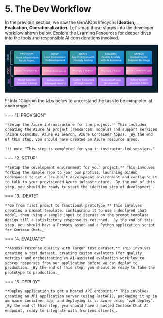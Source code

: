 # 5. The Dev Workflow

In the previous section, we saw the GenAIOps lifecycle: **Ideation, Evaluation, Operationalization**. Let's map those stages into the developer workflow shown below. Explore the [Learning Resources](./../01-Introduction/index.md) for deeper dives into the tools and responsible AI considerations involved. 

![Dev Workflow](./../img/dev-workflow.png)

!!! info "Click on the tabs below to understand the task to be completed at each stage."

=== "1. PROVISION"

    **Setup the Azure infrastructure for the project.** This includes creating the Azure AI project (resources, models) and support services (Azure CosmosDB, Azure AI Search, Azure Container Apps). _By the end of this step, you should have created an Azure resource group._

    !!! note "This step is completed for you in instructor-led sessions." 

=== "2. SETUP"

    **Setup the development environment for your project.** This involves forking the sample repo to your own profile, launching GitHub Codespaces to get a pre-built development environment and configure it to talk to your provisioned Azure infrastructure. _By the end of this step, you should be ready to start the ideation step of development_.
    
=== "3. IDEATE"

    **Go from first prompt to functional prototype.** This involves creating a prompt template, configuring it to use a deployed chat model, then using a sample input to iterate on the prompt template design till a satisfactory response is returned. _By the end of this step, you should have a Prompty asset and a Python application script for Contoso Chat._

=== "4. EVALUATE"

    **Assess response quality with larger test dataset.** This involves creating a test dataset, creating custom evalators (for quality metrics) and orchestrating an AI-assisted evaluation workflow to scores responses from our application before we can deploy to production. _By the end of this step, you should be ready to take the prototype to production._

=== "5. DEPLOY"

    **Deploy application to get a hosted API endpoint.** This involves creating an API application server (using FastAPI), packaging it up in am Azure Container App, and deploying it to Azure using `azd deploy`. _By the end of this step, you should have a hosted Contoso Chat AI endpoint, ready to integrate with frontend clients_.
